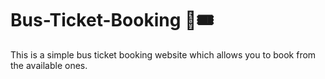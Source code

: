 # Bus-Ticket-Booking 🚌🎟️

This is a simple bus ticket booking website which allows you to book from the available ones.
